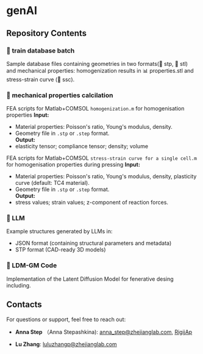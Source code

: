 # genAI
## Repository Contents

### 📁 train database batch
Sample database files containing geometries in two formats(📁 stp,  📁 stl) and mechanical properties: homogenization results in 📊 properties.stl  and stress-strain curve (📁 ssc).

### 📁 mechanical properties calcilation
FEA scripts for Matlab+COMSOL `homogenization.m` for homogenisation properties
**Input:**  
- Material properties: Poisson's ratio, Young's modulus, density.  
- Geometry file in `.stp` or `.step` format.  
**Output:**  
- elasticity tensor; compliance tensor; density; volume  

FEA scripts for Matlab+COMSOL  `stress-strain curve for a single cell.m` for homogenisation properties during pressing
**Input:**  
- Material properties: Poisson's ratio, Young's modulus, density, plasticity curve (default: TC4 material).  
- Geometry file in `.stp` or `.step` format.  
**Output:**  
- stress values; strain values; z-component of reaction forces.  

### 📁 LLM
Example structures generated by LLMs in:
- JSON format (containing structural parameters and metadata)
- STP format (CAD-ready 3D models)

### 📁 LDM-GM Code
Implementation of the Latent Diffusion Model for fenerative desing including.


## Contacts

For questions or support, feel free to reach out:  
- **Anna Step** （Anna Stepashkina): anna_step@zhejianglab.com, [RigijAp](https://github.com/RigijAp)

- **Lu Zhang**:  luluzhangp@zhejianglab.com  
